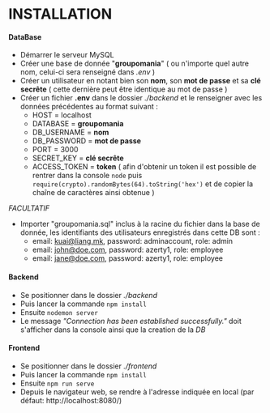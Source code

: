 # INSTALLATION

#### DataBase

- Démarrer le serveur MySQL
- Créer une base de donnée "**groupomania**" ( ou n'importe quel autre nom, celui-ci sera renseigné dans _.env_ )
- Créer un utilisateur en notant bien son **nom**, son **mot de passe** et sa **clé secrête** ( cette dernière peut être identique au mot de passe )
- Créer un fichier **.env** dans le dossier _./backend_ et le renseigner avec les données précédentes au format suivant :
  - HOST = localhost
  - DATABASE = **groupomania**
  - DB_USERNAME = **nom**
  - DB_PASSWORD = **mot de passe**
  - PORT = 3000
  - SECRET_KEY = **clé secrête**
  - ACCESS_TOKEN = **token** ( afin d'obtenir un token il est possible de rentrer dans la console `node` puis `require(crypto).randomBytes(64).toString('hex')` et de copier la chaîne de caractères ainsi obtenue )

_FACULTATIF_

- Importer "groupomania.sql" inclus à la racine du fichier dans la base de donnée, les identifiants des utilisateurs enregistrés dans cette DB sont :
  - email: kuai@liang.mk, password: adminaccount, role: admin
  - email: john@doe.com, password: azerty1, role: employee
  - email: jane@doe.com, password: azerty1, role: employee

#### Backend

- Se positionner dans le dossier _./backend_
- Puis lancer la commande `npm install`
- Ensuite `nodemon server`
- Le message _"Connection has been established successfully."_ doit s'afficher dans la console ainsi que la creation de la _DB_

#### Frontend

- Se positionner dans le dossier _./frontend_
- Puis lancer la commande `npm install`
- Ensuite `npm run serve`
- Depuis le navigateur web, se rendre à l'adresse indiquée en local (par défaut: http://localhost:8080/)
